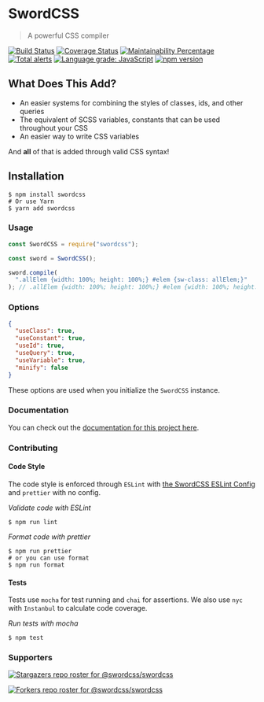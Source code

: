 # SwordCSS

> A powerful CSS compiler

<!--<img src="https://img.shields.io/coveralls/github/swordcss/swordcss">
<img src="https://img.shields.io/travis/swordcss/swordcss">
<img src="https://img.shields.io/npm/v/swordcss">
<img src="https://img.shields.io/codeclimate/maintainability-percentage/swordcss/swordcss">-->

[![Build Status](https://img.shields.io/travis/swordcss/swordcss)](https://travis-ci.org/swordcss/swordcss)
[![Coverage Status](https://img.shields.io/coveralls/github/swordcss/swordcss)](https://coveralls.io/github/swordcss/swordcss?branch=master)
[![Maintainability Percentage](https://img.shields.io/codeclimate/maintainability-percentage/swordcss/swordcss)](https://codeclimate.com/github/swordcss/swordcss)
[![Total alerts](https://img.shields.io/lgtm/alerts/g/swordcss/swordcss.svg?logo=lgtm&logoWidth=18)](https://lgtm.com/projects/g/swordcss/swordcss/alerts/)
[![Language grade: JavaScript](https://img.shields.io/lgtm/grade/javascript/g/swordcss/swordcss.svg?logo=lgtm&logoWidth=18)](https://lgtm.com/projects/g/swordcss/swordcss/context:javascript)
[![npm version](https://img.shields.io/npm/v/swordcss)](https://npmjs.org/package/swordcss)

## What Does This Add?

- An easier systems for combining the styles of classes, ids, and other queries
- The equivalent of SCSS variables, constants that can be used throughout your CSS
- An easier way to write CSS variables

And **all** of that is added through valid CSS syntax!

## Installation

```
$ npm install swordcss
# Or use Yarn
$ yarn add swordcss
```

### Usage

```javascript
const SwordCSS = require("swordcss");

const sword = SwordCSS();

sword.compile(
  ".allElem {width: 100%; height: 100%;} #elem {sw-class: allElem;}"
); // .allElem {width: 100%; height: 100%;} #elem {width: 100%; height: 100%;}
```

### Options

```json
{
  "useClass": true,
  "useConstant": true,
  "useId": true,
  "useQuery": true,
  "useVariable": true,
  "minify": false
}
```

These options are used when you initialize the `SwordCSS` instance.

### Documentation

You can check out the [documentation for this project here](https://swordcss.js.org).

### Contributing

#### Code Style

The code style is enforced through `ESLint` with [the SwordCSS ESLint Config](https://github.com/swordcss/eslint-config-swordcss) and `prettier` with no config.

_Validate code with ESLint_

```
$ npm run lint
```

_Format code with prettier_

```
$ npm run prettier
# or you can use format
$ npm run format
```

#### Tests

Tests use `mocha` for test running and `chai` for assertions. We also use `nyc` with `Instanbul` to calculate code coverage.

_Run tests with mocha_

```
$ npm test
```

### Supporters

[![Stargazers repo roster for @swordcss/swordcss](https://reporoster.com/stars/swordcss/swordcss)](https://github.com/swordcss/swordcss/stargazers)

[![Forkers repo roster for @swordcss/swordcss](https://reporoster.com/forks/swordcss/swordcss)](https://github.com/swordcss/swordcss/network/members)
